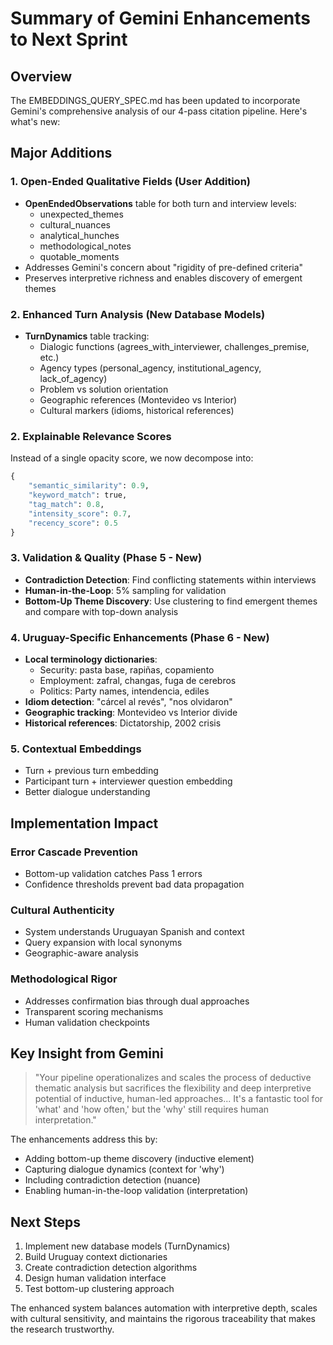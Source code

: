 # Summary of Gemini Enhancements to Next Sprint

## Overview

The EMBEDDINGS_QUERY_SPEC.md has been updated to incorporate Gemini's comprehensive analysis of our 4-pass citation pipeline. Here's what's new:

## Major Additions

### 1. Open-Ended Qualitative Fields (User Addition)
- **OpenEndedObservations** table for both turn and interview levels:
  - unexpected_themes
  - cultural_nuances
  - analytical_hunches
  - methodological_notes
  - quotable_moments
- Addresses Gemini's concern about "rigidity of pre-defined criteria"
- Preserves interpretive richness and enables discovery of emergent themes

### 2. Enhanced Turn Analysis (New Database Models)
- **TurnDynamics** table tracking:
  - Dialogic functions (agrees_with_interviewer, challenges_premise, etc.)
  - Agency types (personal_agency, institutional_agency, lack_of_agency)
  - Problem vs solution orientation
  - Geographic references (Montevideo vs Interior)
  - Cultural markers (idioms, historical references)

### 2. Explainable Relevance Scores
Instead of a single opacity score, we now decompose into:
```python
{
    "semantic_similarity": 0.9,
    "keyword_match": true,
    "tag_match": 0.8,
    "intensity_score": 0.7,
    "recency_score": 0.5
}
```

### 3. Validation & Quality (Phase 5 - New)
- **Contradiction Detection**: Find conflicting statements within interviews
- **Human-in-the-Loop**: 5% sampling for validation
- **Bottom-Up Theme Discovery**: Use clustering to find emergent themes and compare with top-down analysis

### 4. Uruguay-Specific Enhancements (Phase 6 - New)
- **Local terminology dictionaries**:
  - Security: pasta base, rapiñas, copamiento
  - Employment: zafral, changas, fuga de cerebros
  - Politics: Party names, intendencia, ediles
- **Idiom detection**: "cárcel al revés", "nos olvidaron"
- **Geographic tracking**: Montevideo vs Interior divide
- **Historical references**: Dictatorship, 2002 crisis

### 5. Contextual Embeddings
- Turn + previous turn embedding
- Participant turn + interviewer question embedding
- Better dialogue understanding

## Implementation Impact

### Error Cascade Prevention
- Bottom-up validation catches Pass 1 errors
- Confidence thresholds prevent bad data propagation

### Cultural Authenticity
- System understands Uruguayan Spanish and context
- Query expansion with local synonyms
- Geographic-aware analysis

### Methodological Rigor
- Addresses confirmation bias through dual approaches
- Transparent scoring mechanisms
- Human validation checkpoints

## Key Insight from Gemini

> "Your pipeline operationalizes and scales the process of deductive thematic analysis but sacrifices the flexibility and deep interpretive potential of inductive, human-led approaches... It's a fantastic tool for 'what' and 'how often,' but the 'why' still requires human interpretation."

The enhancements address this by:
- Adding bottom-up theme discovery (inductive element)
- Capturing dialogue dynamics (context for 'why')
- Including contradiction detection (nuance)
- Enabling human-in-the-loop validation (interpretation)

## Next Steps

1. Implement new database models (TurnDynamics)
2. Build Uruguay context dictionaries
3. Create contradiction detection algorithms
4. Design human validation interface
5. Test bottom-up clustering approach

The enhanced system balances automation with interpretive depth, scales with cultural sensitivity, and maintains the rigorous traceability that makes the research trustworthy.